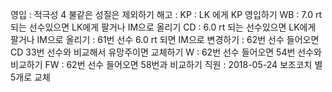 영입	: 적극성 4 불같은 성질은 제외하기
해고	: 
KP	: LK 에게 KP 영입하기
WB	: 7.0 rt 되는 선수있으면 LK에게 팔거나 IM으로 올리기
CD	: 6.0 rt 되는 선수있으면 LK에게 팔거나 IM으로 올리기
    : 61번 선수 6.0 rt 되면 IM으로 변경하기
	: 62번 선수 들어오면 CD 33번 선수와 비교해서 유망주이면 교체하기
W	: 62번 선수 들어오면 54번 선수와 비교하기
FW	: 62번 선수 들어오면 58번과 비교하기
직원	: 2018-05-24 보조코치 별5개로 교체

